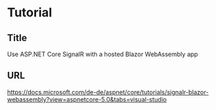 # Tutorial

## Title

Use ASP.NET Core SignalR with a hosted Blazor WebAssembly app

## URL

https://docs.microsoft.com/de-de/aspnet/core/tutorials/signalr-blazor-webassembly?view=aspnetcore-5.0&tabs=visual-studio
